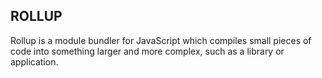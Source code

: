 ## ROLLUP

Rollup is a module bundler for JavaScript which compiles small pieces of code into something larger and more complex, such as a library or application.

